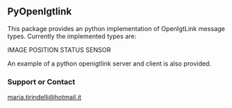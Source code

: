 ## PyOpenIgtlink

This package provides an python implementation of OpenIgtLink message types. 
Currently the implemented types are: 

IMAGE
POSITION
STATUS
SENSOR

An example of a python openigtlink server and client is also provided.

### Support or Contact

maria.tirindelli@hotmail.it
